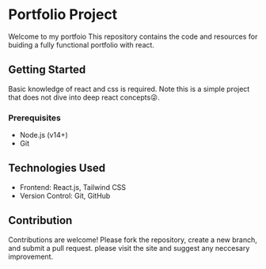 # Portfolio Project
Welcome to my portfoio This repository contains the code and resources for buiding a fully functional portfolio with react.
## Getting Started
Basic knowledge of react and css is required. Note this is a simple project that does not dive into deep react concepts😜.
### Prerequisites
- Node.js (v14+)
-  Git

## Technologies Used
- Frontend: React.js, Tailwind CSS
- Version Control: Git, GitHub

## Contribution
Contributions are welcome! Please fork the repository, create a new branch, and submit a pull request.
please visit the site and suggest any neccesary improvement.


